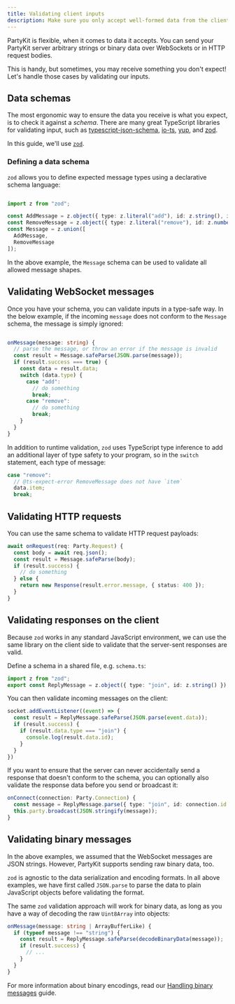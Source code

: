 ```yaml
---
title: Validating client inputs
description: Make sure you only accept well-formed data from the clients
---
```


PartyKit is flexible, when it comes to data it accepts. You can send your PartyKit server arbitrary strings or binary data over WebSockets or in HTTP request bodies. 

This is handy, but sometimes, you may receive something you don't expect! Let's handle those cases by validating our inputs.

## Data schemas

The most ergonomic way to ensure the data you receive is what you expect, is to check it against a _schema_. There are many great TypeScript libraries for validating input, such as [typescript-json-schema](https://github.com/YousefED/typescript-json-schema), [io-ts](https://github.com/gcanti/io-ts), [yup](https://github.com/jquense/yup), and [zod](https://github.com/colinhacks/zod).

In this guide, we'll use [`zod`](https://github.com/colinhacks/zod).

### Defining a data schema

`zod` allows you to define expected message types using a declarative schema language:

```ts

import z from "zod";

const AddMessage = z.object({ type: z.literal("add"), id: z.string(), item: z.string() });
const RemoveMessage = z.object({ type: z.literal("remove"), id: z.number() });
const Message = z.union([
  AddMessage,
  RemoveMessage
]);
```

In the above example, the `Message` schema can be used to validate all allowed message shapes.


## Validating WebSocket messages

Once you have your schema, you can validate inputs in a type-safe way. In the below example, if the incoming `message` does not conform to the `Message` schema, the message is simply ignored:

```ts

onMessage(message: string) {
  // parse the message, or throw an error if the message is invalid
  const result = Message.safeParse(JSON.parse(message));
  if (result.success === true) {
    const data = result.data;
    switch (data.type) {
      case "add":
        // do something
        break;
      case "remove":
        // do something
        break;
    }
  }
}
```

In addition to runtime validation, `zod` uses TypeScript type inference to add an additional layer of type safety to your program, so in the `switch` statement, each type of message:

```ts
case "remove":
  // @ts-expect-error RemoveMessage does not have `item` 
  data.item;
  break;
```

## Validating HTTP requests

You can use the same schema to validate HTTP request payloads:

```ts
await onRequest(req: Party.Request) {
  const body = await req.json();
  const result = Message.safeParse(body);
  if (result.success) {
    // do something
  } else {
    return new Response(result.error.message, { status: 400 });
  }
}
```

## Validating responses on the client

Because `zod` works in any standard JavaScript environment, we can use the same library on the client side to validate that the server-sent responses are valid.

Define a schema in a shared file, e.g. `schema.ts`:

```ts
import z from "zod";
export const ReplyMessage = z.object({ type: "join", id: z.string() });
```

You can then validate incoming messages on the client:

```ts
socket.addEventListener((event) => {
  const result = ReplyMessage.safeParse(JSON.parse(event.data));
  if (result.success) {
    if (result.data.type === "join") {
      console.log(result.data.id);
    }
  }
})
```

If you want to ensure that the server can never accidentally send a response that doesn't conform to the schema, you can optionally also validate the response data before you send or broadcast it:
```ts
onConnect(connection: Party.Connection) {
  const message = ReplyMessage.parse({ type: "join", id: connection.id });
  this.party.broadcast(JSON.stringify(message));
}
```

## Validating binary messages

In the above examples, we assumed that the WebSocket messages are JSON strings. However, PartyKit supports sending raw binary data, too.

`zod` is agnostic to the data serialization and encoding formats. In all above examples, we have first called `JSON.parse` to parse the data to plain JavaScript objects before validating the format.

The same `zod` validation approach will work for binary data, as long as you have a way of decoding the raw `Uint8Array` into objects:

```ts
onMessage(message: string | ArrayBufferLike) {
  if (typeof message !== "string") {
    const result = ReplyMessage.safeParse(decodeBinaryData(message));
    if (result.success) {
      // ...
    }
  }
}
```

For more information about binary encodings, read our [Handling binary messages](/guides/handling-binary-messages) guide.